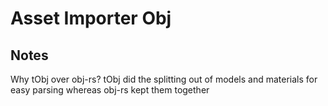 # Asset Importer Obj

## Notes

Why tObj over obj-rs? tObj did the splitting out of models and materials for easy parsing whereas obj-rs kept them together